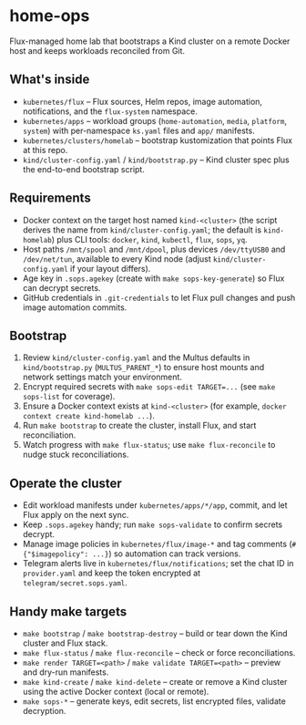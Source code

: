 # home-ops

Flux-managed home lab that bootstraps a Kind cluster on a remote Docker host and keeps workloads reconciled from Git.

## What's inside

- `kubernetes/flux` – Flux sources, Helm repos, image automation, notifications, and the `flux-system` namespace.
- `kubernetes/apps` – workload groups (`home-automation`, `media`, `platform`, `system`) with per-namespace `ks.yaml` files and `app/` manifests.
- `kubernetes/clusters/homelab` – bootstrap kustomization that points Flux at this repo.
- `kind/cluster-config.yaml` / `kind/bootstrap.py` – Kind cluster spec plus the end-to-end bootstrap script.

## Requirements

- Docker context on the target host named `kind-<cluster>` (the script derives the name from `kind/cluster-config.yaml`; the default is `kind-homelab`) plus CLI tools: `docker`, `kind`, `kubectl`, `flux`, `sops`, `yq`.
- Host paths `/mnt/spool` and `/mnt/dpool`, plus devices `/dev/ttyUSB0` and `/dev/net/tun`, available to every Kind node (adjust `kind/cluster-config.yaml` if your layout differs).
- Age key in `.sops.agekey` (create with `make sops-key-generate`) so Flux can decrypt secrets.
- GitHub credentials in `.git-credentials` to let Flux pull changes and push image automation commits.

## Bootstrap

1. Review `kind/cluster-config.yaml` and the Multus defaults in `kind/bootstrap.py` (`MULTUS_PARENT_*`) to ensure host mounts and network settings match your environment.
2. Encrypt required secrets with `make sops-edit TARGET=...` (see `make sops-list` for coverage).
3. Ensure a Docker context exists at `kind-<cluster>` (for example, `docker context create kind-homelab ...`).
4. Run `make bootstrap` to create the cluster, install Flux, and start reconciliation.
5. Watch progress with `make flux-status`; use `make flux-reconcile` to nudge stuck reconciliations.

## Operate the cluster

- Edit workload manifests under `kubernetes/apps/*/app`, commit, and let Flux apply on the next sync.
- Keep `.sops.agekey` handy; run `make sops-validate` to confirm secrets decrypt.
- Manage image policies in `kubernetes/flux/image-*` and tag comments (`# {"$imagepolicy": ...}`) so automation can track versions.
- Telegram alerts live in `kubernetes/flux/notifications`; set the chat ID in `provider.yaml` and keep the token encrypted at `telegram/secret.sops.yaml`.

## Handy make targets

- `make bootstrap` / `make bootstrap-destroy` – build or tear down the Kind cluster and Flux stack.
- `make flux-status` / `make flux-reconcile` – check or force reconciliations.
- `make render TARGET=<path>` / `make validate TARGET=<path>` – preview and dry-run manifests.
- `make kind-create` / `make kind-delete` – create or remove a Kind cluster using the active Docker context (local or remote).
- `make sops-*` – generate keys, edit secrets, list encrypted files, validate decryption.

